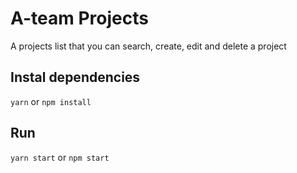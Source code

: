 # A-team Projects
A projects list that you can search, create, edit and delete a project

## Instal dependencies
`yarn` 
or 
`npm install`

## Run
`yarn start` 
or 
`npm start`